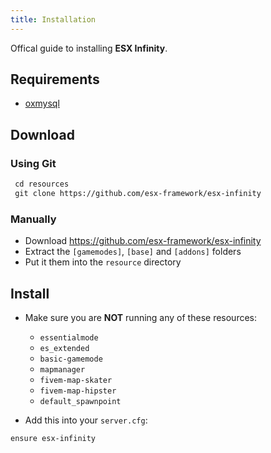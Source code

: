 ```yaml
---
title: Installation
---
```


Offical guide to installing **ESX Infinity**.

## Requirements

- [oxmysql](https://github.com/overextended/oxmysql)

## Download

### Using Git

```diff
 cd resources
 git clone https://github.com/esx-framework/esx-infinity
```

### Manually

- Download <https://github.com/esx-framework/esx-infinity>
- Extract the `[gamemodes]`, `[base]` and `[addons]` folders
- Put it them into the `resource` directory

## Install

- Make sure you are **NOT** running any of these resources:
  - `essentialmode`
  - `es_extended`
  - `basic-gamemode`
  - `mapmanager`
  - `fivem-map-skater`
  - `fivem-map-hipster`
  - `default_spawnpoint`

- Add this into your `server.cfg`:

```diff
ensure esx-infinity
```
